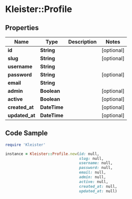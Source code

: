 # Kleister::Profile

## Properties

Name | Type | Description | Notes
------------ | ------------- | ------------- | -------------
**id** | **String** |  | [optional] 
**slug** | **String** |  | [optional] 
**username** | **String** |  | 
**password** | **String** |  | [optional] 
**email** | **String** |  | 
**admin** | **Boolean** |  | [optional] 
**active** | **Boolean** |  | [optional] 
**created_at** | **DateTime** |  | [optional] 
**updated_at** | **DateTime** |  | [optional] 

## Code Sample

```ruby
require 'Kleister'

instance = Kleister::Profile.new(id: null,
                                 slug: null,
                                 username: null,
                                 password: null,
                                 email: null,
                                 admin: null,
                                 active: null,
                                 created_at: null,
                                 updated_at: null)
```


